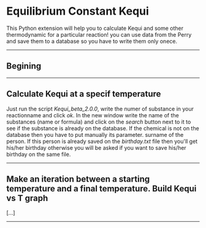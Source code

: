 # Equilibrium Constant Kequi
This Python extension will help you to calculate Kequi and some other thermodynamic for a particular reaction!
you can use data from the Perry and save them to a database so you have to write them only onece.

---

## Begining

---
## Calculate Kequi at a specif temperature
Just run the script  _Kequi_beta_2.0.0_, write the numer of substance in your reactionname and click _ok_. In the new window write the name of the substances (name or formula) and click on the _search_ button next to it to see if the substance is already on the database. If the chemical is not on the database then you have to put manually its parameter. surname of the person. If this person is already saved on the _birthday.txt_ file then you'll get his/her birthday otherwise you will be asked if you want to save his/her birthday on the same file.

---
## Make an iteration between a starting temperature and a final temperature. Build Kequi vs T graph

[...]

---
